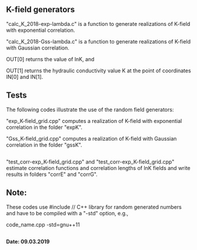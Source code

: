 ## K-field generators

"calc_K_2018-exp-lambda.c" is a function to generate realizations of  K-field with exponential correlation.

"calc_K_2018-Gss-lambda.c" is a function to generate realizations of  K-field with Gaussian correlation.

OUT[0] returns the value of lnK, and

OUT[1] returns the hydraulic conductivity value K at the point of coordinates IN[0] and IN[1].


## Tests

The following codes illustrate the use of the random field generators:

"exp_K-field_grid.cpp" computes a realization of K-field with exponential correlation in the folder "expK".

"Gss_K-field_grid.cpp" computes a realization of K-field with Gaussian  correlation in the folder "gssK".

##
"test_corr-exp_K-field_grid.cpp" and "test_corr-exp_K-field_grid.cpp" estimate correlation functions and 
		       correlation lengths of lnK fields and write results in folders "corrE" and "corrG".
##


## Note:
These codes use 
#include<random> // C++ library for random generated numbers
and have to be compiled with a "-std" option, e.g.,

code_name.cpp -std=gnu++11

##
#### Date: 09.03.2019
